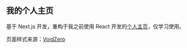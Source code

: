 ## 我的个人主页

基于 Next.js 开发，重构于我之前使用 React 开发的[个人主页](https://github.com/1Yie/home)，仅学习使用。

页面样式来源：[VoidZero](https://voidzero.dev)
